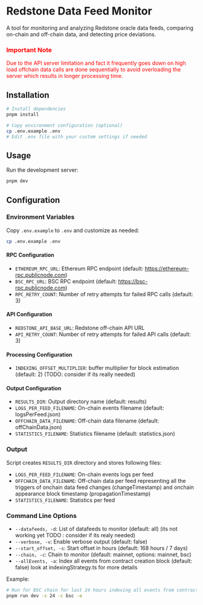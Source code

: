 # Redstone Data Feed Monitor

A tool for monitoring and analyzing Redstone oracle data feeds, comparing on-chain and off-chain data, and detecting price deviations.

### <span style="color: red;">Important Note</span>

<span style="color: red;"> Due to the API server limitation and fact it frequently goes down on high load
offchain data calls are done sequentially to avoid overloading the server which results in longer processing time.</span>

## Installation

```bash
# Install dependencies
pnpm install

# Copy environment configuration (optional)
cp .env.example .env
# Edit .env file with your custom settings if needed
```

## Usage

Run the development server:

```bash
pnpm dev
```

## Configuration

### Environment Variables

Copy `.env.example` to `.env` and customize as needed:

```bash
cp .env.example .env
```

#### RPC Configuration

- `ETHEREUM_RPC_URL`: Ethereum RPC endpoint (default: https://ethereum-rpc.publicnode.com)
- `BSC_RPC_URL`: BSC RPC endpoint (default: https://bsc-rpc.publicnode.com)
- `RPC_RETRY_COUNT`: Number of retry attempts for failed RPC calls (default: 3)

#### API Configuration

- `REDSTONE_API_BASE_URL`: Redstone off-chain API URL
- `API_RETRY_COUNT`: Number of retry attempts for failed API calls (default: 3)

#### Processing Configuration

- `INDEXING_OFFSET_MULTIPLIER`: buffer multiplier for block estimation (default: 2) (TODO: consider if its really needed)

#### Output Configuration

- `RESULTS_DIR`: Output directory name (default: results)
- `LOGS_PER_FEED_FILENAME`: On-chain events filename (default: logsPerFeed.json)
- `OFFCHAIN_DATA_FILENAME`: Off-chain data filename (default: offChainData.json)
- `STATISTICS_FILENAME`: Statistics filename (default: statistics.json)

### Output

Script creates `RESULTS_DIR` directory and stores following files:

- `LOGS_PER_FEED_FILENAME`: On-chain events logs per feed
- `OFFCHAIN_DATA_FILENAME`: Off-chain data per feed representing all the triggers of onchain data feed changes (changeTimestamp) and onchain appearance block timestamp (propagationTimestamp)
- `STATISTICS_FILENAME`: Statistics per feed

### Command Line Options

- `--datafeeds, -d`: List of datafeeds to monitor (default: all) (its not working yet TODO : consider if its realy needed)
- `--verbose, -v`: Enable verbose output (default: false)
- `--start_offset, -s`: Start offset in hours (default: 168 hours / 7 days)
- `--chain, -c`: Chain to monitor (default: mainnet, options: mainnet, bsc)
- `--allEvents, -a`: Index all events from contract creation block (default: false) look at indexingStrategy.ts for more details

Example:

```bash
# Run for BSC chain for last 24 hours indexing all events from contract creation block
pnpm run dev -s 24 -c bsc -a

```

